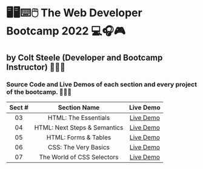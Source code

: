 # 🖥🖥️⌨️🖱️ The Web Developer Bootcamp 2022 💻🎧🎮

## by Colt Steele (Developer and Bootcamp Instructor) 👨🏻‍🏫

### Source Code and Live Demos of each section and every project of the bootcamp. 👨🏽‍💻

| Sect # |         Section Name         |                           Live Demo                           |
| :----: | :--------------------------: | :-----------------------------------------------------------: |
|   03   |     HTML: The Essentials     |    [Live Demo](https://html-the-essentials.onrender.com/)     |
|   04   | HTML: Next Steps & Semantics |      [Live Demo](https://html-next-steps.onrender.com/)       |
|   05   |     HTML: Forms & Tables     |   [Live Demo](https://html-forms-and-tables.onrender.com/)    |
|   06   |     CSS: The Very Basics     |    [Live Demo](https://css-the-very-basics.onrender.com/)     |
|   07   |  The World of CSS Selectors  | [Live Demo](https://the-world-of-css-selectors.onrender.com/) |
